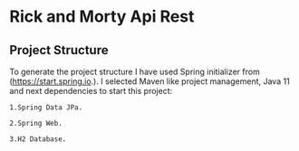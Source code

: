# Rick and Morty Api Rest
## Project Structure

To generate the project structure I have used Spring initializer from (https://start.spring.io.). I selected Maven like 
project management, Java 11 and next dependencies to start this project:

    1.Spring Data JPa.

    2.Spring Web.
    
    3.H2 Database.




